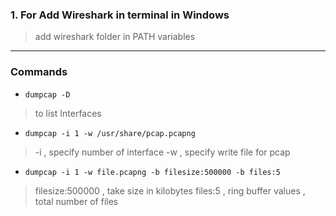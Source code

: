 ### 1. For  Add Wireshark in terminal in Windows
 > add wireshark folder in PATH variables

---
### Commands
* `dumpcap -D` 
> to list Interfaces

* `dumpcap -i 1 -w /usr/share/pcap.pcapng`
> -i , specify number of interface
> -w , specify write file for pcap

* `dumpcap -i 1 -w file.pcapng -b filesize:500000 -b files:5`
> filesize:500000 , take size in kilobytes
> files:5 , ring buffer values , total number of files 